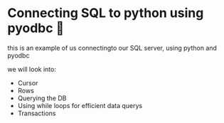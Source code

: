 # Connecting SQL to python using pyodbc :taco:

this is an example of us connectingto our SQL server, using python and pyodbc

we will look into:
- Cursor
- Rows
- Querying the DB
- Using while loops for efficient data querys
- Transactions